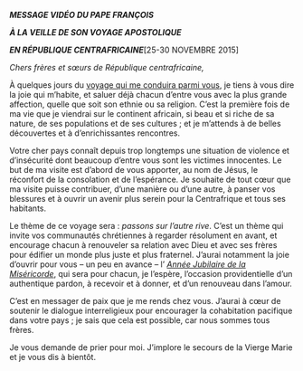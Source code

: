 ***MESSAGE VIDÉO DU PAPE FRANÇOIS***

***À LA VEILLE DE SON VOYAGE APOSTOLIQUE***

***EN RÉPUBLIQUE CENTRAFRICAINE***\[25-30 NOVEMBRE 2015\]

*Chers frères et sœurs de République centrafricaine,*

À quelques jours du [voyage qui me conduira parmi vous](http://w2.vatican.va/content/francesco/fr/travels/2015/outside/documents/papa-francesco-africa-2015.html), je tiens à vous dire la joie qui m’habite, et saluer déjà chacun d’entre vous avec la plus grande affection, quelle que soit son ethnie ou sa religion. C’est la première fois de ma vie que je viendrai sur le continent africain, si beau et si riche de sa nature, de ses populations et de ses cultures ; et je m’attends à de belles découvertes et à d’enrichissantes rencontres.

Votre cher pays connaît depuis trop longtemps une situation de violence et d’insécurité dont beaucoup d’entre vous sont les victimes innocentes. Le but de ma visite est d’abord de vous apporter, au nom de Jésus, le réconfort de la consolation et de l’espérance. Je souhaite de tout cœur que ma visite puisse contribuer, d’une manière ou d’une autre, à panser vos blessures et à ouvrir un avenir plus serein pour la Centrafrique et tous ses habitants.

Le thème de ce voyage sera : *passons sur l’autre rive*. C’est un thème qui invite vos communautés chrétiennes à regarder résolument en avant, et encourage chacun à renouveler sa relation avec Dieu et avec ses frères pour édifier un monde plus juste et plus fraternel. J’aurai notamment la joie d’ouvrir pour vous – un peu en avance – l’ *[Année Jubilaire de la Miséricorde](http://www.iubilaeummisericordiae.va/content/gdm/fr.html)*, qui sera pour chacun, je l’espère, l’occasion providentielle d’un authentique pardon, à recevoir et à donner, et d’un renouveau dans l’amour.

C’est en messager de paix que je me rends chez vous. J’aurai à cœur de soutenir le dialogue interreligieux pour encourager la cohabitation pacifique dans votre pays ; je sais que cela est possible, car nous sommes tous frères.

Je vous demande de prier pour moi. J’implore le secours de la Vierge Marie et je vous dis à bientôt.